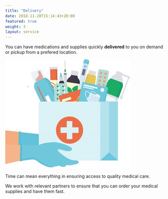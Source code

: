 ```yaml
---
title: "Delivery"
date: 2018-11-28T15:14:43+20:00 
featured: true
weight: 3
layout: service
---
```


You can have medications and supplies quickly **delivered** to you on demand or pickup from a prefered location.

![Medical Community](/images/illustrations/hand-drugs.jpg)
 

Time can mean everything in ensuring access to quality medical care. 
 
We work with relevant partners to ensure that you can order your medical supplies and have them fast.
